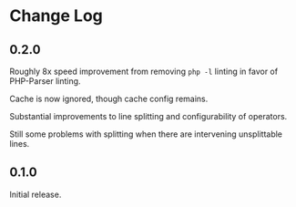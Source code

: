 # Change Log

## 0.2.0

Roughly 8x speed improvement from removing `php -l` linting in favor of PHP-Parser linting.

Cache is now ignored, though cache config remains.

Substantial improvements to line splitting and configurability of operators.

Still some problems with splitting when there are intervening unsplittable lines.

## 0.1.0

Initial release.
